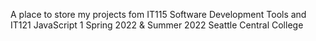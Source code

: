 A place to store my projects fom IT115 Software Development Tools and IT121 JavaScript 1 
Spring 2022 & Summer 2022 
Seattle Central College
